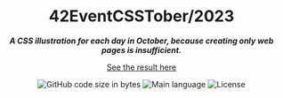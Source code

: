 <h1 align="center">
42EventCSSTober/2023
</h1>

<p align="center">
	<b><i>A CSS illustration for each day in October, because creating only web pages is insufficient.</i></b><br>
</p>

<p align="center">
  <a href="https://mewmewdevart.github.io/42EventCSSTober/" target="_blank" >See the result here</a>
</p>

<p align="center">
	<img alt="GitHub code size in bytes" src="https://img.shields.io/github/languages/code-size/mewmewdevart/42EventCSSTober?color=6272a4" />
	<img alt="Main language" src="https://img.shields.io/github/languages/top/mewmewdevart/42EventCSSTober?color=6272a4"/>
	<img alt="License" src="https://img.shields.io/github/license/mewmewdevart/42EventCSSTober?color=6272a4"/>
</p>
